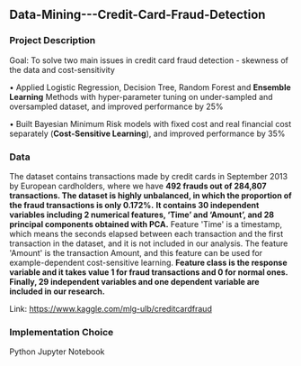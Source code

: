 ## Data-Mining---Credit-Card-Fraud-Detection
### Project Description
Goal: To solve two main issues in credit card fraud detection - skewness of the data and cost-sensitivity

•	Applied Logistic Regression, Decision Tree, Random Forest and **Ensemble Learning** Methods with hyper-parameter tuning on under-sampled and oversampled dataset, and improved performance by 25% 

•	Built Bayesian Minimum Risk models with fixed cost and real financial cost separately (**Cost-Sensitive Learning**), and improved performance by 35%
### Data
The dataset contains transactions made by credit cards in September 2013 by European cardholders, where we have **492 frauds out of 284,807 transactions. The dataset is highly unbalanced, in which the proportion of the fraud transactions is only 0.172%.**
**It contains 30 independent variables including 2 numerical features, ‘Time’ and ‘Amount’, and 28 principal components obtained with PCA.** Feature 'Time' is a timestamp, which means the seconds elapsed between each transaction and the first transaction in the dataset, and it is not included in our analysis. The feature 'Amount' is the transaction Amount, and this feature can be used for example-dependent cost-sensitive learning. **Feature class is the response variable and it takes value 1 for fraud transactions and 0 for normal ones. Finally, 29 independent variables and one dependent variable are included in our research.**

Link: https://www.kaggle.com/mlg-ulb/creditcardfraud
### Implementation Choice
Python Jupyter Notebook
